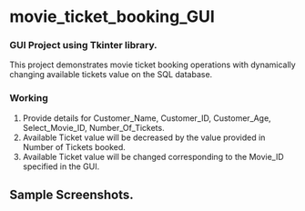 # movie_ticket_booking_GUI

### GUI Project using Tkinter library.

This project demonstrates movie ticket booking operations with dynamically changing available tickets value on the SQL database.

### Working
1. Provide details for Customer_Name, Customer_ID, Customer_Age, Select_Movie_ID, Number_Of_Tickets.
2. Available Ticket value will be decreased by the value provided in Number of Tickets booked.
3. Available Ticket value will be changed corresponding to the Movie_ID specified in the GUI.


## Sample Screenshots.

